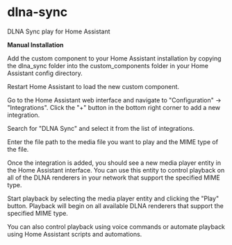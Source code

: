 # dlna-sync
DLNA Sync play for Home Assistant



**Manual Installation**

Add the custom component to your Home Assistant installation by copying the dlna_sync folder into the custom_components folder in your Home Assistant config directory.

Restart Home Assistant to load the new custom component.

Go to the Home Assistant web interface and navigate to "Configuration" -> "Integrations". Click the "+" button in the bottom right corner to add a new integration.

Search for "DLNA Sync" and select it from the list of integrations.

Enter the file path to the media file you want to play and the MIME type of the file.

Once the integration is added, you should see a new media player entity in the Home Assistant interface. You can use this entity to control playback on all of the DLNA renderers in your network that support the specified MIME type.

Start playback by selecting the media player entity and clicking the "Play" button. Playback will begin on all available DLNA renderers that support the specified MIME type.

You can also control playback using voice commands or automate playback using Home Assistant scripts and automations.
